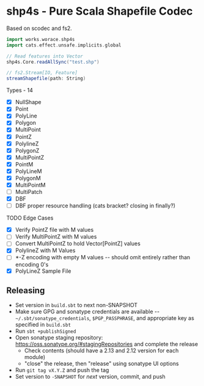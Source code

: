 # shp4s - Pure Scala Shapefile Codec

Based on scodec and fs2.

```scala
import works.worace.shp4s
import cats.effect.unsafe.implicits.global

// Read features into Vector
shp4s.Core.readAllSync("test.shp")

// fs2.Stream[IO, Feature]
streamShapefile(path: String)
```

Types - 14
* [X] NullShape
* [X] Point
* [X] PolyLine
* [X] Polygon
* [X] MultiPoint
* [X] PointZ
* [x] PolylineZ
* [x] PolygonZ
* [X] MultiPointZ
* [x] PointM
* [x] PolyLineM
* [x] PolygonM
* [x] MultiPointM
* [ ] MultiPatch
* [X] DBF
* [ ] DBF proper resource handling (cats bracket? closing in finally?)

TODO Edge Cases
* [x] Verify PointZ file with M values
* [ ] Verify MultiPointZ with M values
* [ ] Convert MultiPointZ to hold Vector[PointZ] values
* [x] PolylineZ with M Values
* [ ] *-Z encoding with empty M values -- should omit entirely rather than encoding 0's
* [x] PolyLineZ Sample File

## Releasing

* Set version in `build.sbt` to next non-SNAPSHOT
* Make sure GPG and sonatype credentials are available -- `~/.sbt/sonatype_credentials`, `$PGP_PASSPHRASE`, and appropriate key as specified in `build.sbt`
* Run `sbt +publishSigned`
* Open sonatype staging repository: https://oss.sonatype.org/#stagingRepositories and complete the release
  * Check contents (should have a 2.13 and 2.12 version for each module)
  * "close" the release, then "release" using sonatype UI options
* Run `git tag vX.Y.Z` and push the tag
* Set version to `-SNAPSHOT` for _next_ version, commit, and push
